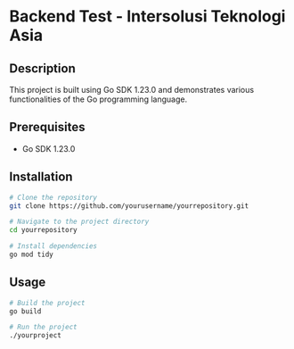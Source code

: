 # Backend Test - Intersolusi Teknologi Asia

## Description

This project is built using Go SDK 1.23.0 and demonstrates various functionalities of the Go programming language.

## Prerequisites

- Go SDK 1.23.0

## Installation

```sh
# Clone the repository
git clone https://github.com/yourusername/yourrepository.git

# Navigate to the project directory
cd yourrepository

# Install dependencies
go mod tidy
```

## Usage

```sh
# Build the project
go build

# Run the project
./yourproject
```